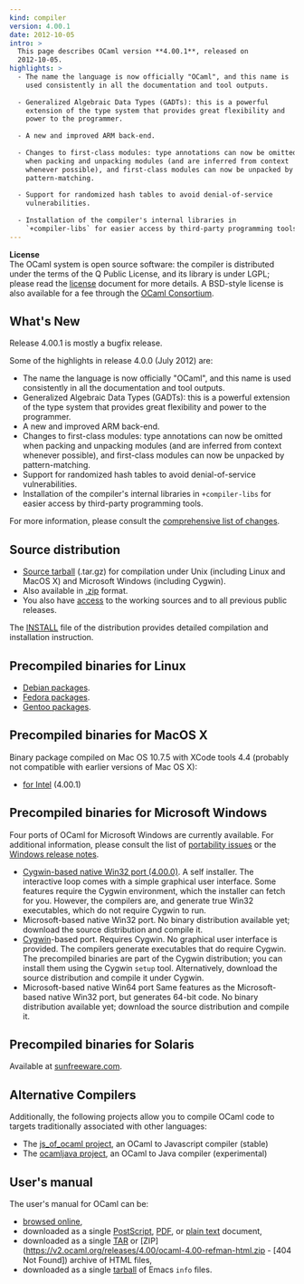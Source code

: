 ```yaml
---
kind: compiler
version: 4.00.1
date: 2012-10-05
intro: >
  This page describes OCaml version **4.00.1**, released on
  2012-10-05.
highlights: >
  - The name the language is now officially "OCaml", and this name is
    used consistently in all the documentation and tool outputs.
  
  - Generalized Algebraic Data Types (GADTs): this is a powerful
    extension of the type system that provides great flexibility and
    power to the programmer.
  
  - A new and improved ARM back-end.
  
  - Changes to first-class modules: type annotations can now be omitted
    when packing and unpacking modules (and are inferred from context
    whenever possible), and first-class modules can now be unpacked by
    pattern-matching.
  
  - Support for randomized hash tables to avoid denial-of-service
    vulnerabilities.
  
  - Installation of the compiler's internal libraries in
    `+compiler-libs` for easier access by third-party programming tools.
---
```


**License**<br />
 The OCaml system is open source software: the compiler is distributed
under the terms of the Q Public License, and its library is under LGPL;
please read the [license](https://v2.ocaml.org/docs/license.html) document for more details. A
BSD-style license is also available for a fee through the [OCaml
Consortium](https://v2.ocaml.org/consortium/).

## What's New
Release 4.00.1 is mostly a bugfix release.

Some of the highlights in release 4.0.0 (July 2012) are:

* The name the language is now officially "OCaml", and this name is
 used consistently in all the documentation and tool outputs.
* Generalized Algebraic Data Types (GADTs): this is a powerful
 extension of the type system that provides great flexibility and
 power to the programmer.
* A new and improved ARM back-end.
* Changes to first-class modules: type annotations can now be omitted
 when packing and unpacking modules (and are inferred from context
 whenever possible), and first-class modules can now be unpacked by
 pattern-matching.
* Support for randomized hash tables to avoid denial-of-service
 vulnerabilities.
* Installation of the compiler's internal libraries in
 `+compiler-libs` for easier access by third-party programming tools.

For more information, please consult the [comprehensive list of
changes](https://v2.ocaml.org/releases/4.00/notes/Changes).

## Source distribution
* [Source
 tarball](https://github.com/ocaml/ocaml/archive/4.00.1.tar.gz)
 (.tar.gz) for compilation under Unix (including Linux and MacOS X)
 and Microsoft Windows (including Cygwin).
* Also available in
 [.zip](https://github.com/ocaml/ocaml/archive/4.00.1.zip)
 format.
* You also have [access](https://v2.ocaml.org/releases/index.html) to the working
 sources and to all previous public releases.

The [INSTALL](https://v2.ocaml.org/releases/4.00/notes/INSTALL)
file of the distribution provides detailed compilation and installation
instruction.

## Precompiled binaries for Linux
* [Debian packages](http://packages.debian.org/ocaml).
* [Fedora packages](https://web.archive.org/web/20151006225922/https://admin.fedoraproject.org/pkgdb/package/ocaml/).
* [Gentoo packages](http://packages.gentoo.org/packages/?category=dev-lang;name=ocaml).

## Precompiled binaries for MacOS X
Binary package compiled on Mac OS 10.7.5 with XCode tools 4.4 (probably
not compatible with earlier versions of Mac OS X):

* [for Intel](https://caml.inria.fr/pub/distrib/ocaml-4.00/ocaml-4.00.1-intel.dmg) (4.00.1)

## Precompiled binaries for Microsoft Windows
Four ports of OCaml for Microsoft Windows are currently available. For
additional information, please consult the list of [portability
issues](http://caml.inria.fr/ocaml/portability.en.html) or the [Windows
release
notes](https://v2.ocaml.org/releases/4.00/notes/README.win32).

* [Cygwin-based native Win32 port
 (4.00.0)](https://web.archive.org/web/20121026002210/http://protz.github.com/ocaml-installer/). A self
 installer. The interactive loop comes with a simple graphical user
 interface. Some features require the Cygwin environment, which the
 installer can fetch for you. However, the compilers are, and
 generate true Win32 executables, which do not require Cygwin to run.
* Microsoft-based native Win32 port. No binary distribution available
 yet; download the source distribution and compile it.
* [Cygwin](http://cygwin.com/)-based port. Requires Cygwin. No
 graphical user interface is provided. The compilers generate
 executables that do require Cygwin. The precompiled binaries are
 part of the Cygwin distribution; you can install them using the
 Cygwin `setup` tool. Alternatively, download the source distribution
 and compile it under Cygwin.
* Microsoft-based native Win64 port Same features as the
 Microsoft-based native Win32 port, but generates 64-bit code. No
 binary distribution available yet; download the source distribution
 and compile it.

## Precompiled binaries for Solaris
Available at [sunfreeware.com](http://sunfreeware.com/).

## Alternative Compilers
Additionally, the following projects allow you to compile OCaml code to
targets traditionally associated with other languages:

* The [js_of_ocaml project](http://ocsigen.org/js_of_ocaml/), an
 OCaml to Javascript compiler (stable)
* The [ocamljava project](http://cafesterol.x9c.fr/), an OCaml to Java
 compiler (experimental)

## User's manual
The user's manual for OCaml can be:

* [browsed
 online](https://v2.ocaml.org/releases/4.00/htmlman/index.html),
* downloaded as a single
 [PostScript](https://v2.ocaml.org/releases/4.00/ocaml-4.00-refman.ps.gz),
 [PDF](https://v2.ocaml.org/releases/4.00/ocaml-4.00-refman.pdf),
 or [plain
 text](https://v2.ocaml.org/releases/4.00/ocaml-4.00-refman.txt)
 document,
* downloaded as a single
 [TAR](https://v2.ocaml.org/releases/4.00/ocaml-4.00-refman-html.tar.gz)
 or
 [ZIP](https://v2.ocaml.org/releases/4.00/ocaml-4.00-refman-html.zip - [404 Not Found])
 archive of HTML files,
* downloaded as a single
 [tarball](https://v2.ocaml.org/releases/4.00/ocaml-4.00-refman.info.tar.gz)
 of Emacs `info` files.
